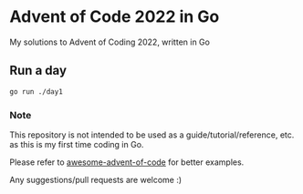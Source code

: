 # Advent of Code 2022 in Go
My solutions to Advent of Coding 2022, written in Go

## Run a day
```bash
go run ./day1
```

### Note
This repository is not intended to be used as a guide/tutorial/reference, etc. as this is my first time coding in Go.


Please refer to [awesome-advent-of-code](https://github.com/Bogdanp/awesome-advent-of-code#go) for better examples.

Any suggestions/pull requests are welcome :)
